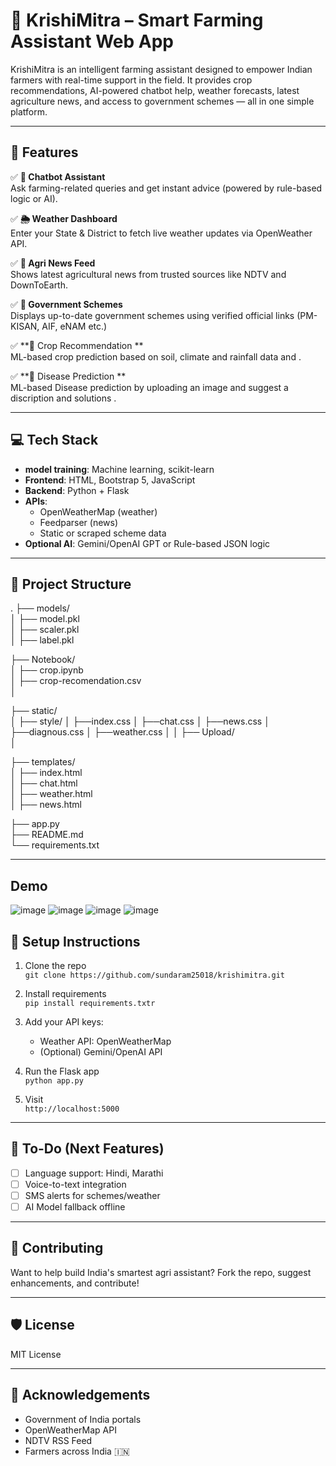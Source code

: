 # 🌾 KrishiMitra – Smart Farming Assistant Web App

KrishiMitra is an intelligent farming assistant designed to empower Indian farmers with real-time support in the field. It provides crop recommendations, AI-powered chatbot help, weather forecasts, latest agriculture news, and access to government schemes — all in one simple platform.

---

## 🚀 Features

✅ **💬 Chatbot Assistant**  
Ask farming-related queries and get instant advice (powered by rule-based logic or AI).

✅ **🌦️ Weather Dashboard**  
Enter your State & District to fetch live weather updates via OpenWeather API.

✅ **📰 Agri News Feed**  
Shows latest agricultural news from trusted sources like NDTV and DownToEarth.

✅ **📢 Government Schemes**  
Displays up-to-date government schemes using verified official links (PM-KISAN, AIF, eNAM etc.)

✅ **🌱 Crop Recommendation **  
 ML-based crop prediction based on soil, climate and rainfall data and .

 ✅ **🌱 Disease Prediction **  
 ML-based Disease prediction by uploading an image and suggest a discription and solutions .

---

## 💻 Tech Stack

- **model training**: Machine learning, scikit-learn
- **Frontend**: HTML, Bootstrap 5, JavaScript
- **Backend**: Python + Flask
- **APIs**:
  - OpenWeatherMap (weather)
  - Feedparser (news)
  - Static or scraped scheme data
- **Optional AI**: Gemini/OpenAI GPT or Rule-based JSON logic

---

## 📂 Project Structure

.
├── models/                  
│   ├── model.pkl             
│   ├── scaler.pkl            
│   ├── label.pkl            

├── Notebook/                  
│   ├── crop.ipynb            
│   ├── crop-recomendation.csv            
│   

├── static/                  
│   ├── style/
│        ├──index.css
│        ├──chat.css
│        ├──news.css
│        ├──diagnous.css
│        ├──weather.css
│
│   ├── Upload/           
│       

├── templates/                  
│   ├── index.html              
│   ├── chat.html             
│   ├── weather.html            
│   ├── news.html                            

├── app.py       
├── README.md                    
└── requirements.txt  



---

## Demo 

![image](https://github.com/user-attachments/assets/572bb488-b753-4d2d-ac49-0705d35d2eb9)
![image](https://github.com/user-attachments/assets/f4619f71-8ae2-49a6-a3aa-137096e7f106)
![image](https://github.com/user-attachments/assets/1c7cc827-0220-4ac7-912d-0eb62833ec44)
![image](https://github.com/user-attachments/assets/669762d1-4b66-4184-b8c3-6c0644c6921f)





## 🔧 Setup Instructions

1. Clone the repo  
   `git clone https://github.com/sundaram25018/krishimitra.git`

2. Install requirements  
   `pip install requirements.txtr`

3. Add your API keys:
   - Weather API: OpenWeatherMap
   - (Optional) Gemini/OpenAI API

4. Run the Flask app  
   `python app.py`

5. Visit  
   `http://localhost:5000`

---

## 📌 To-Do (Next Features)

- [ ] Language support: Hindi, Marathi
- [ ] Voice-to-text integration
- [ ] SMS alerts for schemes/weather
- [ ] AI Model fallback offline

---

## 🤝 Contributing

Want to help build India's smartest agri assistant? Fork the repo, suggest enhancements, and contribute!

---

## 🛡 License

MIT License

---

## 🙏 Acknowledgements

- Government of India portals
- OpenWeatherMap API
- NDTV RSS Feed
- Farmers across India 🇮🇳



